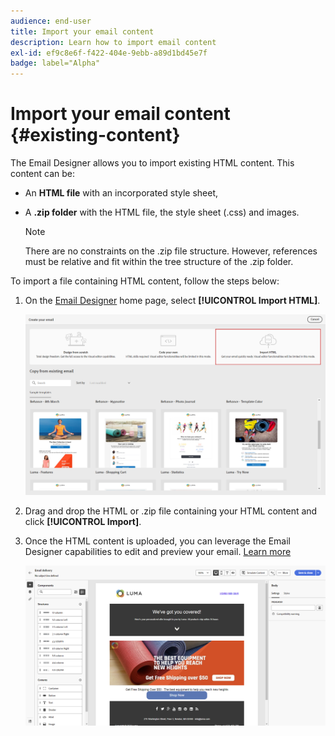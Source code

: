 ```yaml
---
audience: end-user
title: Import your email content
description: Learn how to import email content
exl-id: ef9c8e6f-f422-404e-9ebb-a89d1bd45e7f
badge: label="Alpha" 
---
```

# Import your email content {#existing-content}

The Email Designer allows you to import existing HTML content. This content can be:

* An **HTML file** with an incorporated style sheet,
* A **.zip folder** with the HTML file, the style sheet (.css) and images.

    >[!NOTE]
    >
    >There are no constraints on the .zip file structure. However, references must be relative and fit within the tree structure of the .zip folder.

To import a file containing HTML content, follow the steps below:

1. On the [Email Designer](get-started-email-designer.md) home page, select **[!UICONTROL Import HTML]**.

    ![](assets/html-import.png)

1. Drag and drop the HTML or .zip file containing your HTML content and click **[!UICONTROL Import]**.

1. Once the HTML content is uploaded, you can leverage the Email Designer capabilities to edit and preview your email. [Learn more ](create-email-content.md)

    ![](assets/html-imported.png)